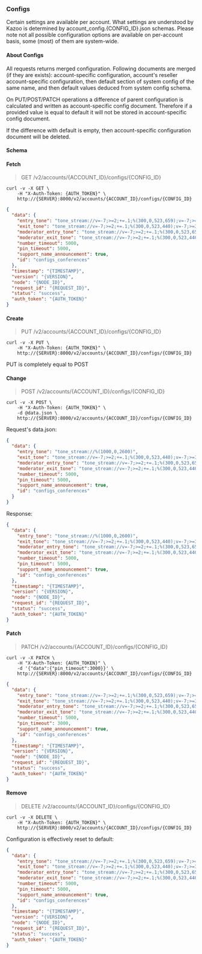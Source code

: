 ### Configs

Certain settings are available per account. What settings are understood by Kazoo
is determined by account_config.{CONFIG_ID}.json schemas. Please note not all
possible configuration options are available on per-account basis, some (most)
of them are system-wide.

#### About Configs

All requests returns merged configuration. Following documents are merged (if they
are exists): account-specific configuration, account's reseller account-specific
configuration, then default section of system config of the same name, and then
default values deduced from system config schema.

On PUT/POST/PATCH operations a difference of parent configuration is calculated and written
as account-specific config document. Therefore if a provided value is equal to default
it will not be stored in account-specific config document.

If the difference with default is empty, then account-specific configuration document
will be deleted.


#### Schema



#### Fetch

> GET /v2/accounts/{ACCOUNT_ID}/configs/{CONFIG_ID}

```shell
curl -v -X GET \
    -H "X-Auth-Token: {AUTH_TOKEN}" \
    http://{SERVER}:8000/v2/accounts/{ACCOUNT_ID}/configs/{CONFIG_ID}
```

```json
{
  "data": {
    "entry_tone": "tone_stream://v=-7;>=2;+=.1;%(300,0,523,659);v=-7;>=3;+=.1;%(800,0,659,783)",
    "exit_tone": "tone_stream://v=-7;>=2;+=.1;%(300,0,523,440);v=-7;>=3;+=.1;%(800,0,349,440)",
    "moderator_entry_tone": "tone_stream://v=-7;>=2;+=.1;%(300,0,523,659);v=-7;>=3;+=.1;%(800,0,659,783)",
    "moderator_exit_tone": "tone_stream://v=-7;>=2;+=.1;%(300,0,523,440);v=-7;>=3;+=.1;%(800,0,349,440)",
    "number_timeout": 5000,
    "pin_timeout": 5000,
    "support_name_announcement": true,
    "id": "configs_conferences"
  },
  "timestamp": "{TIMESTAMP}",
  "version": "{VERSION}",
  "node": "{NODE_ID}",
  "request_id": "{REQUEST_ID}",
  "status": "success",
  "auth_token": "{AUTH_TOKEN}"
}
```

#### Create

> PUT /v2/accounts/{ACCOUNT_ID}/configs/{CONFIG_ID}

```shell
curl -v -X PUT \
    -H "X-Auth-Token: {AUTH_TOKEN}" \
    http://{SERVER}:8000/v2/accounts/{ACCOUNT_ID}/configs/{CONFIG_ID}
```

PUT is completely equal to POST

#### Change

> POST /v2/accounts/{ACCOUNT_ID}/configs/{CONFIG_ID}

```shell
curl -v -X POST \
    -H "X-Auth-Token: {AUTH_TOKEN}" \
    -d @data.json \
    http://{SERVER}:8000/v2/accounts/{ACCOUNT_ID}/configs/{CONFIG_ID}
```

Request's data.json:
```json
{
  "data": {
    "entry_tone": "tone_stream://%(1000,0,2600)",
    "exit_tone": "tone_stream://v=-7;>=2;+=.1;%(300,0,523,440);v=-7;>=3;+=.1;%(800,0,349,440)",
    "moderator_entry_tone": "tone_stream://v=-7;>=2;+=.1;%(300,0,523,659);v=-7;>=3;+=.1;%(800,0,659,783)",
    "moderator_exit_tone": "tone_stream://v=-7;>=2;+=.1;%(300,0,523,440);v=-7;>=3;+=.1;%(800,0,349,440)",
    "number_timeout": 5000,
    "pin_timeout": 5000,
    "support_name_announcement": true,
    "id": "configs_conferences"
  }
}
```

Response:
```json
{
  "data": {
    "entry_tone": "tone_stream://%(1000,0,2600)",
    "exit_tone": "tone_stream://v=-7;>=2;+=.1;%(300,0,523,440);v=-7;>=3;+=.1;%(800,0,349,440)",
    "moderator_entry_tone": "tone_stream://v=-7;>=2;+=.1;%(300,0,523,659);v=-7;>=3;+=.1;%(800,0,659,783)",
    "moderator_exit_tone": "tone_stream://v=-7;>=2;+=.1;%(300,0,523,440);v=-7;>=3;+=.1;%(800,0,349,440)",
    "number_timeout": 5000,
    "pin_timeout": 5000,
    "support_name_announcement": true,
    "id": "configs_conferences"
  },
  "timestamp": "{TIMESTAMP}",
  "version": "{VERSION}",
  "node": "{NODE_ID}",
  "request_id": "{REQUEST_ID}",
  "status": "success",
  "auth_token": "{AUTH_TOKEN}"
}
```


#### Patch

> PATCH /v2/accounts/{ACCOUNT_ID}/configs/{CONFIG_ID}

```shell
curl -v -X PATCH \
    -H "X-Auth-Token: {AUTH_TOKEN}" \
    -d '{"data":{"pin_timeout":3000}}' \
    http://{SERVER}:8000/v2/accounts/{ACCOUNT_ID}/configs/{CONFIG_ID}
```

```json
{
  "data": {
    "entry_tone": "tone_stream://v=-7;>=2;+=.1;%(300,0,523,659);v=-7;>=3;+=.1;%(800,0,659,783)",
    "exit_tone": "tone_stream://v=-7;>=2;+=.1;%(300,0,523,440);v=-7;>=3;+=.1;%(800,0,349,440)",
    "moderator_entry_tone": "tone_stream://v=-7;>=2;+=.1;%(300,0,523,659);v=-7;>=3;+=.1;%(800,0,659,783)",
    "moderator_exit_tone": "tone_stream://v=-7;>=2;+=.1;%(300,0,523,440);v=-7;>=3;+=.1;%(800,0,349,440)",
    "number_timeout": 5000,
    "pin_timeout": 3000,
    "support_name_announcement": true,
    "id": "configs_conferences"
  },
  "timestamp": "{TIMESTAMP}",
  "version": "{VERSION}",
  "node": "{NODE_ID}",
  "request_id": "{REQUEST_ID}",
  "status": "success",
  "auth_token": "{AUTH_TOKEN}"
}
```

#### Remove

> DELETE /v2/accounts/{ACCOUNT_ID}/configs/{CONFIG_ID}

```shell
curl -v -X DELETE \
    -H "X-Auth-Token: {AUTH_TOKEN}" \
    http://{SERVER}:8000/v2/accounts/{ACCOUNT_ID}/configs/{CONFIG_ID}
```

Configuration is effectively reset to default:

```json
{
  "data": {
    "entry_tone": "tone_stream://v=-7;>=2;+=.1;%(300,0,523,659);v=-7;>=3;+=.1;%(800,0,659,783)",
    "exit_tone": "tone_stream://v=-7;>=2;+=.1;%(300,0,523,440);v=-7;>=3;+=.1;%(800,0,349,440)",
    "moderator_entry_tone": "tone_stream://v=-7;>=2;+=.1;%(300,0,523,659);v=-7;>=3;+=.1;%(800,0,659,783)",
    "moderator_exit_tone": "tone_stream://v=-7;>=2;+=.1;%(300,0,523,440);v=-7;>=3;+=.1;%(800,0,349,440)",
    "number_timeout": 5000,
    "pin_timeout": 5000,
    "support_name_announcement": true,
    "id": "configs_conferences"
  },
  "timestamp": "{TIMESTAMP}",
  "version": "{VERSION}",
  "node": "{NODE_ID}",
  "request_id": "{REQUEST_ID}",
  "status": "success",
  "auth_token": "{AUTH_TOKEN}"
}
```

